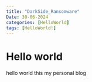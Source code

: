 ```yaml
---
title: "DarkSide_Ransomware"
Date: 30-06-2024
categories: [HelloWorld]
tags: [HelloWorld!]
---
```


# Hello world 

hello world this my personal blog
